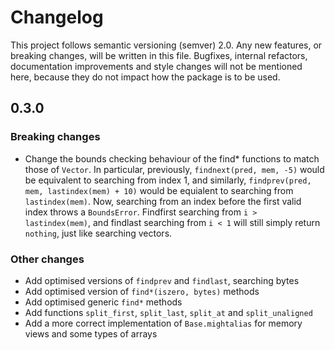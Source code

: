 # Changelog
This project follows semantic versioning (semver) 2.0.
Any new features, or breaking changes, will be written in this file.
Bugfixes, internal refactors, documentation improvements and style changes will
not be mentioned here, because they do not impact how the package is to be used.

## 0.3.0
### Breaking changes
* Change the bounds checking behaviour of the find* functions to match those of
  `Vector`. In particular, previously, `findnext(pred, mem, -5)` would be
  equivalent to searching from index 1, and similarly, `findprev(pred, mem,
  lastindex(mem) + 10)` would be equialent to searching from `lastindex(mem)`.
  Now, searching from an index before the first valid index throws a `BoundsError`.
  Findfirst searching from `i > lastindex(mem)`, and findlast searching from
  `i < 1` will still simply return `nothing`, just like searching vectors.

### Other changes
* Add optimised versions of `findprev` and `findlast`, searching bytes
* Add optimised version of `find*(iszero, bytes)` methods
* Add optimised generic `find*` methods
* Add functions `split_first`, `split_last`, `split_at` and `split_unaligned`
* Add a more correct implementation of `Base.mightalias` for memory views and
  some types of arrays




